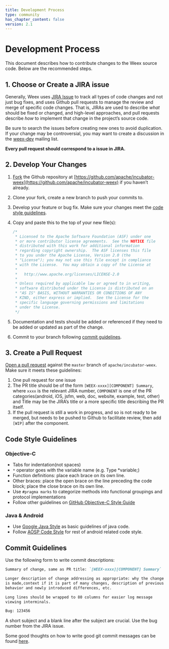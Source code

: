 ```yaml
---
title: Development Process
type: community
has_chapter_content: false
version: 2.1
---
```


# Development Process

This document describes how to contribute changes to the Weex source code. Below are the recommended steps.

## 1. Choose or Create a JIRA issue

Generally, Weex uses [JIRA Issue](https://issues.apache.org/jira/projects/WEEX) to track all types of code changes and not just bug fixes, and uses Github pull requests to manage the review and merge of specific code changes. That is, JIRAs are used to describe *what* should be fixed or changed, and high-level approaches, and pull requests describe *how* to implement that change in the project’s source code.  

Be sure to search the issues before creating new ones to avoid duplication. If your change may be controversial, you may want to create a discussion in the [weex-dev](mailto:dev@weex.incubator.apache.org) mailing list.

**Every pull request should correspond to a issue in JIRA.**

## 2. Develop Your Changes

1. [Fork](https://help.github.com/articles/fork-a-repo/) the Github repository at [https://github.com/apache/incubator-weex](https://github.com/apache/incubator-weex) if you haven’t already. 

2. Clone your fork, create a new branch to push your commits to.

3. Develop your feature or bug fix. Make sure your changes meet the [code style guidelines](../development-process.html#code-style-guidelines).

4. Copy and paste this to the top of your new file(s):

   ```javascript
   /*
    * Licensed to the Apache Software Foundation (ASF) under one
    * or more contributor license agreements.  See the NOTICE file
    * distributed with this work for additional information
    * regarding copyright ownership.  The ASF licenses this file
    * to you under the Apache License, Version 2.0 (the
    * "License"); you may not use this file except in compliance
    * with the License.  You may obtain a copy of the License at
    *
    *   http://www.apache.org/licenses/LICENSE-2.0
    *
    * Unless required by applicable law or agreed to in writing,
    * software distributed under the License is distributed on an
    * "AS IS" BASIS, WITHOUT WARRANTIES OR CONDITIONS OF ANY
    * KIND, either express or implied.  See the License for the
    * specific language governing permissions and limitations
    * under the License.
    */
   ```

5. Documentation and tests should be added or referenced if they need to be added or updated as part of the change.

6. Commit to your branch following [commit guidelines](../development-process.html#commit-guidelines).

## 3. Create a Pull Request

[Open a pull request](https://help.github.com/articles/using-pull-requests/) against the `master` branch of `apache/incubator-weex`. Make sure it meets these guidelines:

1. One pull request for one issue
2. The PR title should be of the form `[WEEX-xxxx][COMPONENT] Summary`, where `xxxx` is the relevant JIRA number, `COMPONENT` is one of the PR categories(android, iOS, jsfm, web, doc, website, example, test, other) and Title may be the JIRA’s title or a more specific title describing the PR itself.
3. If the pull request is still a work in progress, and so is not ready to be merged, but needs to be pushed to Github to facilitate review, then add `[WIP]` after the component.

## Code Style Guidelines 

### Objective-C

- Tabs for indentation(not spaces)
- `*` operator goes with the variable name (e.g. Type *variable;)
- Function definitions: place each brace on its own line.
- Other braces: place the open brace on the line preceding the code block; place the close brace on its own line.
- Use `#pragma marks` to categorize methods into functional groupings and protocol implementations
- Follow other guidelines on [GitHub Objective-C Style Guide](https://github.com/github/objective-c-style-guide)

### Java & Android

- Use [Google Java Style](https://google.github.io/styleguide/javaguide.html) as basic guidelines of java code.
- Follow [AOSP Code Style](https://source.android.com/source/code-style.html) for rest of android related code style.

## Commit Guidelines 

Use the following form to write commit descriptions:

```markdown
Summary of change, same as PR title: `[WEEX-xxxx][COMPONENT] Summary`

Longer description of change addressing as appropriate: why the change
is made,context if it is part of many changes, description of previous 
behavior and newly introduced differences, etc.

Long lines should be wrapped to 80 columns for easier log message 
viewing interminals.

Bug: 123456
```

A short subject and a blank line after the subject are crucial. Use the bug number from the JIRA issue.

Some good thoughts on how to write good git commit messages can be found [here](https://chris.beams.io/posts/git-commit/).

